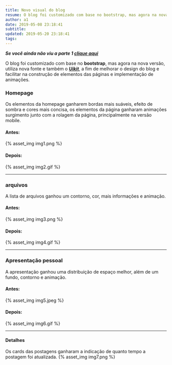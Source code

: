 ```yaml
---
title: Novo visual do blog
resume: O blog foi customizado com base no bootstrap, mas agora na nova versão, utiliza nova fonte
author: a1
date: 2019-05-08 23:18:41
subtitle:
updated: 2019-05-20 23:18:41
tags:
---
```


***Se você ainda não viu a parte 1 [clique aqui](/2019/05/05/Customizacoes-no-blog/)***

O blog foi customizado com base no **bootstrap**, mas agora na nova versão, utiliza nova fonte e também o ***[Uikit](https://getuikit.com/)***, a fim de melhorar o design do blog e facilitar na construção de elementos das páginas e implementação de animações.

### Homepage
Os elementos da homepage ganharem bordas mais suáveis, efeito de sombra e cores mais concisa, os elementos da página ganharam animações surgimento junto com a rolagem da página, principalmente na versão mobile.

#### Antes:
{% asset_img img1.png %}
#### Depois:
{% asset_img img2.gif %}


___

### arquivos
A lista de arquivos ganhou um contorno, cor, mais informações e animação.

#### Antes:
{% asset_img img3.png %}
#### Depois:
{% asset_img img4.gif %}

___

### Apresentação pessoal
A apresentação ganhou uma distribuição de espaço melhor, além de um fundo, contorno e animação.

#### Antes:
{% asset_img img5.jpeg %}
#### Depois:
{% asset_img img6.gif %}

___

#### Detalhes
Os cards das postagens ganharam a indicação de quanto tempo a postagem foi atualizada.
{% asset_img img7.png %}
